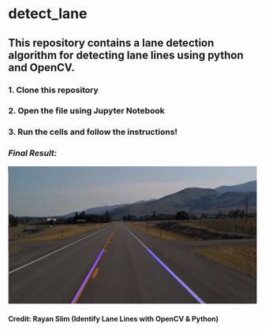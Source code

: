 # **detect_lane**
## This repository contains a lane detection algorithm for detecting lane lines using python and OpenCV.
### **1. Clone this repository**
### **2. Open the file using Jupyter Notebook**
### **3. Run the cells and follow the instructions!**


### ***Final Result:***
![Detection Demo](detection.gif)

#### **Credit: Rayan Slim (Identify Lane Lines with OpenCV & Python)**
